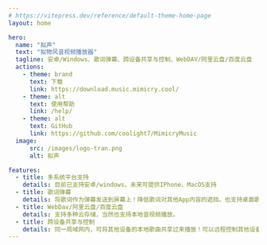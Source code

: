 ```yaml
---
# https://vitepress.dev/reference/default-theme-home-page
layout: home

hero:
  name: "拟声"
  text: "拟物风音视频播放器"
  tagline: 安卓/Windows、歌词弹幕、跨设备共享与控制、WebDAV/阿里云盘/百度云盘
  actions:
    - theme: brand
      text: 下载
      link: https://download.music.mimicry.cool/
    - theme: alt
      text: 使用帮助
      link: /help/
    - theme: alt
      text: GitHub
      link: https://github.com/coolight7/MimicryMusic
  image:
      src: /images/logo-tran.png
      alt: 拟声

features:
  - title: 多系统平台支持
    details: 目前已支持安卓/windows，未来可提供IPhone、MacOS支持
  - title: 歌词弹幕
    details: 将歌词作为弹幕发送到屏幕上！降低歌词对其他App内容的遮挡。也支持桌面歌词和状态栏歌词（悬浮窗/系统级）
  - title: WebDav/阿里云盘/百度云盘
    details: 支持多种云存储，当然也支持本地音视频播放。
  - title: 跨设备共享与控制
    details: 同一局域网内，可将其他设备的本地歌曲共享过来播放！可以远程控制其他设备。
---
```

<style>
:root {
  --vp-home-hero-name-color: transparent;
  --vp-home-hero-name-background: -webkit-linear-gradient(120deg, #66ccff 30%, #41d1ff);

  --vp-home-hero-image-background-image: linear-gradient(-45deg, #e1edfa 50%, #fff9ec 50%);
  --vp-home-hero-image-filter: blur(44px);
}

html.dark {
  --vp-home-hero-image-background-image: linear-gradient(-45deg, #13e4ea 50%, #7d78eb 50%);
}

@media (min-width: 640px) {
  :root {
    --vp-home-hero-image-filter: blur(56px);
  }
}

@media (min-width: 960px) {
  :root {
    --vp-home-hero-image-filter: blur(68px);
  }
}
</style>
